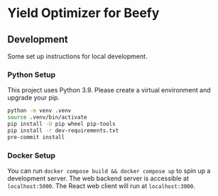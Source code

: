 # Yield Optimizer for Beefy

## Development
Some set up instructions for local development.

### Python Setup
This project uses Python 3.9. Please create a virtual environment and upgrade your pip.
```bash
python -m venv .venv
source .venv/bin/activate
pip install -U pip wheel pip-tools
pip install -r dev-requirements.txt
pre-commit install
```

### Docker Setup
You can run `docker compose build && docker compose up` to spin up a development server.
The web backend server is accessible at `localhost:5000`. The React web client will run at `localhost:3000`.
